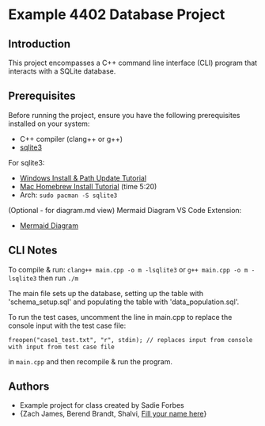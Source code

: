 <!-- @format -->

# Example 4402 Database Project

## Introduction

This project encompasses a C++ command line interface (CLI) program that interacts with a SQLite database.

## Prerequisites

Before running the project, ensure you have the following prerequisites installed on your system:

- C++ compiler (clang++ or g++)
- [sqlite3](https://www.sqlite.org/download.html)

For sqlite3:
- [Windows Install & Path Update Tutorial](https://www.youtube.com/watch?v=XA3w8tQnYCA)
- [Mac Homebrew Install Tutorial](https://www.youtube.com/watch?v=2CAspm7YwTU) (time 5:20)
- Arch: `sudo pacman -S sqlite3`

(Optional - for diagram.md view) Mermaid Diagram VS Code Extension:
- [Mermaid Diagram](https://marketplace.visualstudio.com/items?itemName=bierner.markdown-mermaid)

## CLI Notes

To compile & run:
`clang++ main.cpp -o m -lsqlite3` or
`g++ main.cpp -o m -lsqlite3`
then run `./m`

The main file sets up the database, setting up the table with 'schema_setup.sql' and populating the table with 'data_population.sql'.

To run the test cases, uncomment the line in main.cpp to replace the console input with the test case file:
```
freopen("case1_test.txt", "r", stdin); // replaces input from console with input from test case file
```
in `main.cpp` and then recompile & run the program.

## Authors

- Example project for class created by Sadie Forbes
- {Zach James, Berend Brandt, Shalvi, [Fill your name here]()}